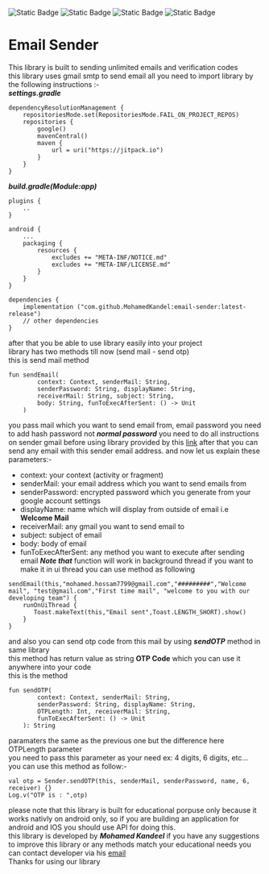![Static Badge](https://img.shields.io/badge/Android-green)
![Static Badge](https://img.shields.io/badge/Kotlin-green)
![Static Badge](https://img.shields.io/badge/latest%20release:-1.2.1-red)
![Static Badge](https://img.shields.io/badge/jitpackio-black)
# Email Sender
This library is built to sending unlimited emails and verification codes<br>
this library uses gmail smtp to send email all you need to import library by the following instructions :-<br>
***settings.gradle***
```
dependencyResolutionManagement {
    repositoriesMode.set(RepositoriesMode.FAIL_ON_PROJECT_REPOS)
    repositories {
        google()
        mavenCentral()
        maven {
            url = uri("https://jitpack.io")
        }
    }
}
```
***build.gradle(Module:app)***
```
plugins {
    ..
}

android {
    ...
    packaging {
        resources {
            excludes += "META-INF/NOTICE.md"
            excludes += "META-INF/LICENSE.md"
        }
    }
}

dependencies {
    implementation ("com.github.MohamedKandel:email-sender:latest-release")
    // other dependencies
}
```
after that you be able to use library easily into your project<br>
library has two methods till now (send mail - send otp)<br>
this is send mail method
```
fun sendEmail(
        context: Context, senderMail: String,
        senderPassword: String, displayName: String,
        receiverMail: String, subject: String,
        body: String, funToExecAfterSent: () -> Unit
    )
```
you pass mail which you want to send email from, email password you need to add hash password not ***normal password***
you need to do all instructions on sender gmail before using library provided by this [link](https://www.gmass.co/blog/gmail-smtp)
after that you can send any email with this sender email address.
and now let us explain these parameters:-
* context: your context (activity or fragment)
* senderMail: your email address which you want to send emails from
* senderPassword: encrypted password which you generate from your google account settings
* displayName: name which will display from outside of email i.e **Welcome Mail**
* receiverMail: any gmail you want to send email to
* subject: subject of email
* body: body of email
* funToExecAfterSent: any method you want to execute after sending email ***Note that*** function will work in background thread if you want to make it in ui thread you can use method as following
```
sendEmail(this,"mohamed.hossam7799@gmail.com","#########","Welcome mail", "test@gmail.com","First time mail", "welcome to you with our developing team") {
    runOnUiThread {
       Toast.makeText(this,"Email sent",Toast.LENGTH_SHORT).show()
    }
}
```
and also you can send otp code from this mail by using ***sendOTP*** method in same library<br>
this method has return value as string **OTP Code** which you can use it anywhere into your code<br>
this is the method
```
fun sendOTP(
        context: Context, senderMail: String,
        senderPassword: String, displayName: String,
        OTPLength: Int, receiverMail: String,
        funToExecAfterSent: () -> Unit
    ): String
```
paramaters the same as the previous one but the difference here OTPLength parameter<br>
you need to pass this parameter as your need ex: 4 digits, 6 digits, etc...<br>
you can use this method as follow:-
```
val otp = Sender.sendOTP(this, senderMail, senderPassword, name, 6, receiver) {}
Log.v("OTP is : ",otp)
```
please note that this library is built for educational porpuse only because it works nativly on android only, so if you are building an application for android and IOS you should use API for doing this.<br>
this library is developed by ***Mohamed Kandeel*** if you have any suggestions to improve this library or any methods match your educational needs you can contact developer via his [email](mailto:mohamed.hossam7799@gmail.com)<br>
Thanks for using our library
